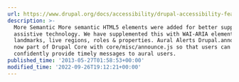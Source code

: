 ```yaml
---
url: https://www.drupal.org/docs/accessibility/drupal-accessibility-features
description: >-
  More Semantic More semantic HTML5 elements were added for better support
  assistive technology. We have supplemented this with WAI-ARIA elements such as
  landmarks, live regions, roles & properties. Aural Alerts Drupal.announce() is
  now part of Drupal Core with core/misc/announce.js so that users can
  confidently provide timely messages to aural users.
published_time: '2013-05-27T01:58:53+00:00'
modified_time: '2022-09-26T19:12:21+00:00'
---
```

